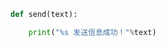 
<BlogInfo title="2.sendmessage" author="白日梦想猿" pv=0 read_times=0 pre_cost_time=0分2秒 category="_message" tag_list="['_message']" create_time="2020.03.18 15:51:32" update_time="2020.03.18 14:24:49" />

```python
def send(text):

    print("%s 发送信息成功！"%text)
```
